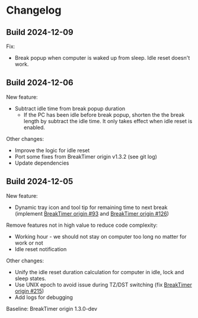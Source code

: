 # Changelog

## Build 2024-12-09

Fix:

- Break popup when computer is waked up from sleep. Idle reset doesn't work.

## Build 2024-12-06

New feature:

- Subtract idle time from break popup duration
  - If the PC has been idle before break popup, shorten the the break length by subtract the idle time. It only takes effect when idle reset is enabled.

Other changes:

- Improve the logic for idle reset
- Port some fixes from BreakTimer origin v1.3.2 (see git log)
- Update dependencies

## Build 2024-12-05

New feature:

- Dynamic tray icon and tool tip for remaining time to next break (implement [BreakTimer origin #93](https://github.com/tom-james-watson/breaktimer-app/issues/93) and [BreakTimer origin #126](https://github.com/tom-james-watson/breaktimer-app/issues/126))

Remove features not in high value to reduce code complexity:

- Working hour - we should not stay on computer too long no matter for work or not
- Idle reset notification

Other changes:

- Unify the idle reset duration calculation for computer in idle, lock and sleep states.
- Use UNIX epoch to avoid issue during TZ/DST switching (fix [BreakTimer origin #215](https://github.com/tom-james-watson/breaktimer-app/issues/215))
- Add logs for debugging

Baseline: BreakTimer origin 1.3.0-dev
